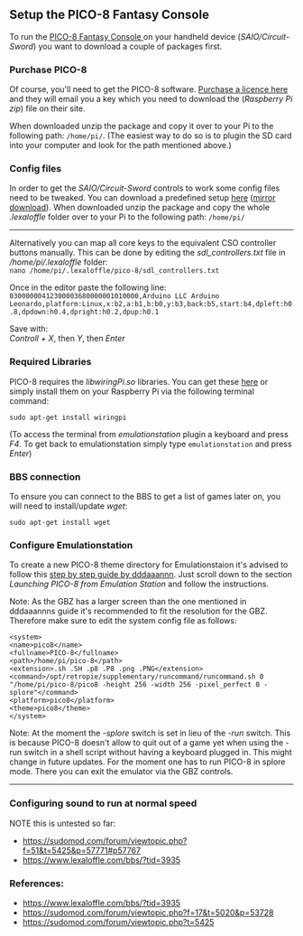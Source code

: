 ## Setup the PICO-8 Fantasy Console
To run the [PICO-8 Fantasy Console ](https://www.lexaloffle.com/pico-8.php?page=faq) on your handheld device (_SAIO/Circuit-Sword_) you want to download a couple of packages first.


### Purchase PICO-8 
Of course, you'll need to get the PICO-8 software. [Purchase a licence here](https://www.lexaloffle.com/pico-8.php#getpico8) and they will email you a key which you need to download the (_Raspberry Pi zip_) file on their site.

When downloaded unzip the package and copy it over to your Pi to the following path: `/home/pi/`. (The easiest way to do so is to plugin the SD card into your computer and look for the path mentioned above.)

### Config files
In order to get the _SAIO/Circuit-Sword_ controls to work some config files need to be tweaked. You can download a predefined setup [here](https://www.dropbox.com/s/sens82mm607xcsk/pico8filesforSAIO.zip?dl=1) ([mirror download](http://www.mediafire.com/file/xx6o0n5swte453d/pico8filesforSAIO.zip)). When downloaded unzip the package and copy the whole _.lexaloffle_ folder over to your Pi to the following path: `/home/pi/`

***
Alternatively you can map all core keys to the equivalent CSO controller buttons manually. This can be done by editing the _sdl_controllers.txt_ file in _/home/pi/.lexaloffle_ folder:  
`nano /home/pi/.lexaloffle/pico-8/sdl_controllers.txt`

Once in the editor paste the following line:  
`03000000412300003680000001010000,Arduino LLC Arduino Leonardo,platform:Linux,x:b2,a:b1,b:b0,y:b3,back:b5,start:b4,dpleft:h0.8,dpdown:h0.4,dpright:h0.2,dpup:h0.1`

Save with:  
_Controll + X_, then _Y_, then _Enter_


### Required Libraries
PICO-8 requires the _libwiringPi.so_ libraries. You can get these [here](http://wiringpi.com/download-and-install) or simply install them on your Raspberry Pi via the following terminal command:

`sudo apt-get install wiringpi` 

(To access the terminal from _emulationstation_ plugin a keyboard and press _F4_. To get back to emulationstation simply type `emulationstation` and press _Enter_)


### BBS connection
To ensure you can connect to the BBS to get a list of games later on, you will need to install/update _wget_:

`sudo apt-get install wget`

### Configure Emulationstation

To create a new PICO-8 theme directory for Emulationstaion it's advised to follow this [step by step guide by dddaaannn](https://www.lexaloffle.com/bbs/?tid=3935). Just scroll down to the section _Launching PICO-8 from Emulation Station_ and follow the instructions.

Note: As the GBZ has a larger screen than the one mentioned in dddaaannns guide it's recommended to fit the resolution for the GBZ. Therefore make sure to edit the system config file as follows:

    <system>
    <name>pico8</name>
    <fullname>PICO-8</fullname>
    <path>/home/pi/pico-8</path>
    <extension>.sh .SH .p8 .P8 .png .PNG</extension>
    <command>/opt/retropie/supplementary/runcommand/runcommand.sh 0 "/home/pi/pico-8/pico8 -height 256 -width 256 -pixel_perfect 0 -splore"</command>
    <platform>pico8</platform>
    <theme>pico8</theme>
    </system>

Note: At the moment the _-splore_ switch is set in lieu of the _-run_ switch. This is because PICO-8 doesn't allow to quit out of a game yet when using the -run switch in a shell script without having a keyboard plugged in. This might change in future updates. For the moment one has to run PICO-8 in splore mode. There you can exit the emulator via the GBZ controls.

***

### Configuring sound to run at normal speed
NOTE this is untested so far: 
* https://sudomod.com/forum/viewtopic.php?f=51&t=5425&p=57771#p57767
* https://www.lexaloffle.com/bbs/?tid=3935

### References: 
* https://www.lexaloffle.com/bbs/?tid=3935
* https://sudomod.com/forum/viewtopic.php?f=17&t=5020&p=53728
* https://sudomod.com/forum/viewtopic.php?t=5425